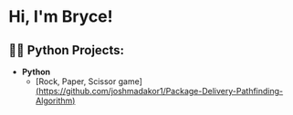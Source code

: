 <h1>Hi, I'm Bryce! 
<h2>👨‍💻 Python Projects:</h2>

- <b>Python</b>
  - [Rock, Paper, Scissor game][(https://github.com/joshmadakor1/Package-Delivery-Pathfinding-Algorithm)](https://github.com/BryceHutch/Rock-paper-scissor-game/blob/main/README.md)

